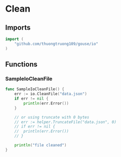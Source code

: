 # Clean

## Imports

```go
import (
	"github.com/thuongtruong109/gouse/io")
```
## Functions


### SampleIoCleanFile

```go
func SampleIoCleanFile() {
	err := io.CleanFile("data.json")
	if err != nil {
		println(err.Error())
	}

	// or using truncate with 0 bytes
	// err := helper.TruncateFile("data.json", 0)
	// if err != nil {
	// 	println(err.Error())
	// }

	println("file cleaned")
}```
